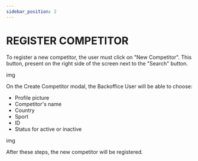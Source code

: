 ```yaml
---
sidebar_position: 2
---
```


# REGISTER COMPETITOR

To register a new competitor, the user must click on "New Competitor". This button, present on the right side of the screen next to the "Search" button.

img

On the Create Competitor modal, the Backoffice User will be able to choose:

- Profile picture
- Competitor's name
- Country
- Sport
- ID
- Status for active or inactive

img

After these steps, the new competitor will be registered.